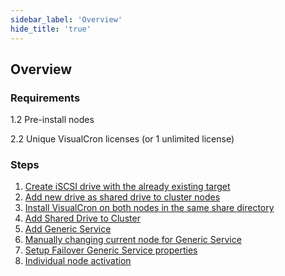 ```yaml
---
sidebar_label: 'Overview'
hide_title: 'true'
---
```


## Overview

### Requirements

1.2 Pre-install nodes

2.2 Unique VisualCron licenses (or 1 unlimited license)
 
### Steps

1. [Create iSCSI drive with the already existing target](create-iscsi-drive-with-existing-target)
2. [Add new drive as shared drive to cluster nodes](add-new-shared-drive-to-cluster)
3. [Install VisualCron on both nodes in the same share directory](install-visualcron-on-both-nodes)
4. [Add Shared Drive to Cluster](add-shared-drive-to-cluster)
5. [Add Generic Service](add-generic-service)
6. [Manually changing current node for Generic Service](manually-changing-current-node)
7. [Setup Failover Generic Service properties](setup-failover-generic-service-properties)
8. [Individual node activation](individual-node-activation)
